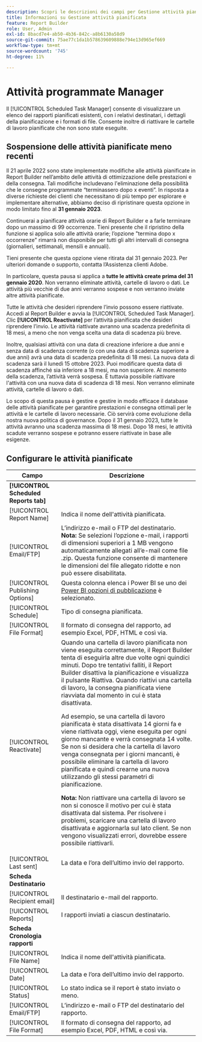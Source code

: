 ```yaml
---
description: Scopri le descrizioni dei campi per Gestione attività pianificata.
title: Informazioni su Gestione attività pianificata
feature: Report Builder
role: User, Admin
exl-id: 8bacd7e4-ab50-4b36-842c-a8b6130a58d9
source-git-commit: 75ae77c1da1b578639609888e794e13d965ef669
workflow-type: tm+mt
source-wordcount: '745'
ht-degree: 11%

---
```


# Attività programmate Manager

Il [!UICONTROL Scheduled Task Manager] consente di visualizzare un elenco dei rapporti pianificati esistenti, con i relativi destinatari, i dettagli della pianificazione e i formati di file. Consente inoltre di riattivare le cartelle di lavoro pianificate che non sono state eseguite.

## Sospensione delle attività pianificate meno recenti

Il 21 aprile 2022 sono state implementate modifiche alle attività pianificate in Report Builder nell’ambito delle attività di ottimizzazione delle prestazioni e della consegna. Tali modifiche includevano l&#39;eliminazione della possibilità che le consegne programmate “terminassero dopo x eventi”. In risposta a diverse richieste dei clienti che necessitano di più tempo per esplorare e implementare alternative, abbiamo deciso di ripristinare questa opzione in modo limitato fino al **31 gennaio 2023**.

Continuerai a pianificare attività orarie di Report Builder e a farle terminare dopo un massimo di 99 occorrenze. Tieni presente che il ripristino della funzione si applica solo alle attività orarie; l’opzione &quot;termina dopo x occorrenze&quot; rimarrà non disponibile per tutti gli altri intervalli di consegna (giornalieri, settimanali, mensili e annuali).

Tieni presente che questa opzione viene ritirata dal 31 gennaio 2023.
Per ulteriori domande o supporto, contatta l’Assistenza clienti Adobe.

In particolare, questa pausa si applica a **tutte le attività create prima del 31 gennaio 2020**. Non verranno eliminate attività, cartelle di lavoro o dati. Le attività più vecchie di due anni verranno sospese e non verranno inviate altre attività pianificate.

Tutte le attività che desideri riprendere l’invio possono essere riattivate. Accedi al Report Builder e avvia la [!UICONTROL Scheduled Task Manager]. Clic **[!UICONTROL Reactivate]** per l’attività pianificata che desideri riprendere l’invio. Le attività riattivate avranno una scadenza predefinita di 18 mesi, a meno che non venga scelta una data di scadenza più breve.

Inoltre, qualsiasi attività con una data di creazione inferiore a due anni e senza data di scadenza corrente (o con una data di scadenza superiore a due anni) avrà una data di scadenza predefinita di 18 mesi. La nuova data di scadenza sarà il lunedì 15 ottobre 2023. Puoi modificare questa data di scadenza affinché sia inferiore a 18 mesi, ma non superiore. Al momento della scadenza, l’attività verrà sospesa. È tuttavia possibile riattivare l&#39;attività con una nuova data di scadenza di 18 mesi. Non verranno eliminate attività, cartelle di lavoro o dati.

Lo scopo di questa pausa è gestire e gestire in modo efficace il database delle attività pianificate per garantire prestazioni e consegna ottimali per le attività e le cartelle di lavoro necessarie. Ciò servirà come evoluzione della nostra nuova politica di governance. Dopo il 31 gennaio 2023, tutte le attività avranno una scadenza massima di 18 mesi. Dopo 18 mesi, le attività scadute verranno sospese e potranno essere riattivate in base alle esigenze.

## Configurare le attività pianificate

| Campo | Descrizione |
| --- | --- |
| **[!UICONTROL Scheduled Reports tab]** | |
| [!UICONTROL Report Name] | Indica il nome dell&#39;attività pianificata. |
| [!UICONTROL Email/FTP] | L’indirizzo e-mail o FTP del destinatario. **Nota:** Se selezioni l’opzione e-mail, i rapporti di dimensioni superiori a 1 MB vengono automaticamente allegati all’e-mail come file .zip. Questa funzione consente di mantenere le dimensioni del file allegato ridotte e non può essere disabilitata. |
| [!UICONTROL Publishing Options] | Questa colonna elenca i Power BI se uno dei [Power BI opzioni di pubblicazione](https://experienceleague.adobe.com/docs/analytics/analyze/report-builder/publish-powerbi/power-bi.html) è selezionato. |
| [!UICONTROL Schedule] | Tipo di consegna pianificata. |
| [!UICONTROL File Format] | Il formato di consegna del rapporto, ad esempio Excel, PDF, HTML e così via. |
| [!UICONTROL Reactivate] | Quando una cartella di lavoro pianificata non viene eseguita correttamente, il Report Builder tenta di eseguirla altre due volte ogni quindici minuti. Dopo tre tentativi falliti, il Report Builder disattiva la pianificazione e visualizza il pulsante Riattiva. Quando riattivi una cartella di lavoro, la consegna pianificata viene riavviata dal momento in cui è stata disattivata.<p>Ad esempio, se una cartella di lavoro pianificata è stata disattivata 14 giorni fa e viene riattivata oggi, viene eseguita per ogni giorno mancante e verrà consegnata 14 volte. Se non si desidera che la cartella di lavoro venga consegnata per i giorni mancanti, è possibile eliminare la cartella di lavoro pianificata e quindi crearne una nuova utilizzando gli stessi parametri di pianificazione.<p>**Nota:** Non riattivare una cartella di lavoro se non si conosce il motivo per cui è stata disattivata dal sistema. Per risolvere i problemi, scaricare una cartella di lavoro disattivata e aggiornarla sul lato client. Se non vengono visualizzati errori, dovrebbe essere possibile riattivarli. |
| [!UICONTROL Last sent] | La data e l’ora dell’ultimo invio del rapporto. |
| **Scheda Destinatario** | |
| [!UICONTROL Recipient email] | Il destinatario e-mail del rapporto. |
| [!UICONTROL Reports] | I rapporti inviati a ciascun destinatario. |
| **Scheda Cronologia rapporti** | |
| [!UICONTROL File Name] | Indica il nome dell&#39;attività pianificata. |
| [!UICONTROL Date] | La data e l’ora dell’ultimo invio del rapporto. |
| [!UICONTROL Status] | Lo stato indica se il report è stato inviato o meno. |
| [!UICONTROL Email/FTP] | L’indirizzo e-mail o FTP del destinatario del rapporto. |
| [!UICONTROL File Format] | Il formato di consegna del rapporto, ad esempio Excel, PDF, HTML e così via. |
